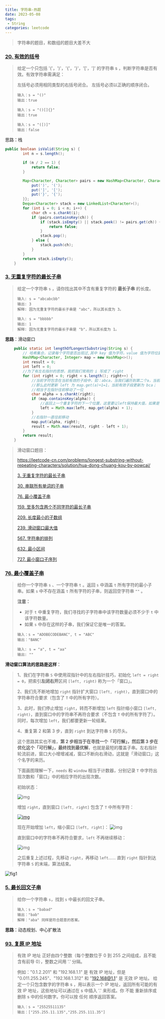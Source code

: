 ```yaml
---
title: 字符串-热题
date: 2023-05-08
tags: 
 - String
categories: leetcode
---
```


> 字符串的题目，和数组的题目大差不大

### [20. 有效的括号](https://leetcode-cn.com/problems/valid-parentheses/)

> 给定一个只包括 '('，')'，'{'，'}'，'['，']' 的字符串 s ，判断字符串是否有效。有效字符串需满足：
>
> 左括号必须用相同类型的右括号闭合。
> 左括号必须以正确的顺序闭合。
>
> ```
> 输入：s = "()"
> 输出：true
> ```
>
> ```
> 输入：s = "()[]{}"
> 输出：true
> ```
>
> ```
> 输入：s = "([)]"
> 输出：false
> ```

思路：栈

```java
public boolean isValid(String s) {
        int n = s.length();

        if (n / 2 == 1) {
            return false;
        }

        Map<Character, Character> pairs = new HashMap<Character, Character>() {{
            put(')', '(');
            put(']', '[');
            put('}', '{');
        }};
        Deque<Character> stack = new LinkedList<Character>();
        for (int i = 0; i < n; i++) {
            char ch = s.charAt(i);
            if (pairs.containsKey(ch)) {
                if (stack.isEmpty() || stack.peek() != pairs.get(ch)) {
                    return false;
                }
                stack.pop();
            } else {
                stack.push(ch);
            }
        }
        return stack.isEmpty();
    }
```



### [3. 无重复字符的最长子串](https://leetcode-cn.com/problems/longest-substring-without-repeating-characters/)

> 给定一个字符串 `s` ，请你找出其中不含有重复字符的 **最长子串** 的长度。
>
> ```
> 输入: s = "abcabcbb"
> 输出: 3 
> 解释: 因为无重复字符的最长子串是 "abc"，所以其长度为 3。
> ```
>
> ```
> 输入: s = "bbbbb"
> 输出: 1
> 解释: 因为无重复字符的最长子串是 "b"，所以其长度为 1。
> ```

**思路**：滑动窗口

```java
    public static int lengthOfLongestSubstring(String s) {
        // 哈希集合，记录每个字符是否出现过,其中 key 值为字符，value 值为字符位置;
        HashMap<Character, Integer> map = new HashMap<>();
        int result = 0;
        int left = 0;
        //为了有左右指针的思想，我把我们常用的 i 写成了 right
        for (int right = 0; right < s.length(); right++) {
            //当前字符包含在当前有效的子段中，如：abca，当我们遍历到第二个a，当前有效最长子段是 abc，我们又遍历到a，
            //那么此时更新 left 为 map.get(a)+1=1，当前有效子段更新为 bca；
            //相当于左指针往前移动了一位
            char alpha = s.charAt(right);
            if (map.containsKey(alpha)) {
                //返回上一个重复字符的下一个位置，这里要让left保持最大值，如果是 left = map.get(alpha) + 1; 的话，abba 就会有问题
                left = Math.max(left, map.get(alpha) + 1);
            }
            //右指针一直往前移动
            map.put(alpha, right);
            result = Math.max(result, right - left + 1);
        }
        return result;
    }
```

> 滑动窗口题目：
>
> https://leetcode-cn.com/problems/longest-substring-without-repeating-characters/solution/hua-dong-chuang-kou-by-powcai/
>
> [3. 无重复字符的最长子串](https://leetcode-cn.com/problems/longest-substring-without-repeating-characters/)
>
> [30. 串联所有单词的子串](https://leetcode-cn.com/problems/substring-with-concatenation-of-all-words/)
>
> [76. 最小覆盖子串](https://leetcode-cn.com/problems/minimum-window-substring/)
>
> [159. 至多包含两个不同字符的最长子串](https://leetcode-cn.com/problems/longest-substring-with-at-most-two-distinct-characters/)
>
> [209. 长度最小的子数组](https://leetcode-cn.com/problems/minimum-size-subarray-sum/)
>
> [239. 滑动窗口最大值](https://leetcode-cn.com/problems/sliding-window-maximum/)
>
> [567. 字符串的排列](https://leetcode-cn.com/problems/permutation-in-string/)
>
> [632. 最小区间](https://leetcode-cn.com/problems/smallest-range/)
>
> [727. 最小窗口子序列](https://leetcode-cn.com/problems/minimum-window-subsequence/)



### [76. 最小覆盖子串](https://leetcode-cn.com/problems/minimum-window-substring/)

> 给你一个字符串 `s` 、一个字符串 `t` 。返回 `s` 中涵盖 `t` 所有字符的最小子串。如果 `s` 中不存在涵盖 `t` 所有字符的子串，则返回空字符串 `""` 。
>
> **注意：**
>
> - 对于 `t` 中重复字符，我们寻找的子字符串中该字符数量必须不少于 `t` 中该字符数量。
> - 如果 `s` 中存在这样的子串，我们保证它是唯一的答案。
>
> ```
> 输入：s = "ADOBECODEBANC", t = "ABC"
> 输出："BANC"
> ```
>
> ```
> 输入: s = "a", t = "aa"
> 输出: ""
> ```

**滑动窗口算法的思路是这样**：

> 1、我们在字符串 `S` 中使用双指针中的左右指针技巧，初始化 `left = right = 0`，把索引**左闭右开**区间 `[left, right)` 称为一个「窗口」。
>
> 2、我们先不断地增加 `right` 指针扩大窗口 `[left, right)`，直到窗口中的字符串符合要求（包含了 `T` 中的所有字符）。
>
> 3、此时，我们停止增加 `right`，转而不断增加 `left` 指针缩小窗口 `[left, right)`，直到窗口中的字符串不再符合要求（不包含 `T` 中的所有字符了）。同时，每次增加 `left`，我们都要更新一轮结果。
>
> 4、重复第 2 和第 3 步，直到 `right` 到达字符串 `S` 的尽头。
>
> 这个思路其实也不难，**第 2 步相当于在寻找一个「可行解」，然后第 3 步在优化这个「可行解」，最终找到最优解**，也就是最短的覆盖子串。左右指针轮流前进，窗口大小增增减减，窗口不断向右滑动，这就是「滑动窗口」这个名字的来历。
>
> 下面画图理解一下，`needs` 和 `window` 相当于计数器，分别记录 `T` 中字符出现次数和「窗口」中的相应字符的出现次数。
>
> 初始状态：
>
> ![img](https://labuladong.gitee.io/algo/images/slidingwindow/1.png)
>
> 增加 `right`，直到窗口 `[left, right]` 包含了 `T` 中所有字符：
>
> [![img](https://labuladong.gitee.io/algo/images/slidingwindow/2.png)](https://labuladong.gitee.io/algo/images/slidingwindow/2.png)
>
> 现在开始增加 `left`，缩小窗口 `[left, right]`：
> ![img](https://labuladong.gitee.io/algo/images/slidingwindow/3.png)
>
> 直到窗口中的字符串不再符合要求，`left` 不再继续移动：
>
> ![img](https://labuladong.gitee.io/algo/images/slidingwindow/4.png)
>
> 之后重复上述过程，先移动 `right`，再移动 `left`…… 直到 `right` 指针到达字符串 `S` 的末端，算法结束。

![fig1](https://assets.leetcode-cn.com/solution-static/76/76_fig1.gif)









### [5. 最长回文子串](https://leetcode-cn.com/problems/longest-palindromic-substring/)

> 给你一个字符串 `s`，找到 `s` 中最长的回文子串。
>
> ```
> 输入：s = "babad"
> 输出："bab"
> 解释："aba" 同样是符合题意的答案。
> ```

**思路**：动态规划、中心扩散法





### [93. 复原 IP 地址](https://leetcode.cn/problems/restore-ip-addresses/)

> 有效 IP 地址 正好由四个整数（每个整数位于 0 到 255 之间组成，且不能含有前导 0），整数之间用 '.' 分隔。
>
> 例如："0.1.2.201" 和 "192.168.1.1" 是 有效 IP 地址，但是 "0.011.255.245"、"192.168.1.312" 和 "192.168@1.1" 是 无效 IP 地址。
> 给定一个只包含数字的字符串 s ，用以表示一个 IP 地址，返回所有可能的有效 IP 地址，这些地址可以通过在 s 中插入 '.' 来形成。你 不能 重新排序或删除 s 中的任何数字。你可以按 任何 顺序返回答案。
>
> ```
> 输入：s = "25525511135"
> 输出：["255.255.11.135","255.255.111.35"]
> ```
